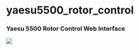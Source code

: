 # yaesu5500_rotor_control

<h3>Yaesu 5500 Rotor Control Web Interface</h3>

<p>
<img src="granasat/yaesu5500_rotor_control/blob/master/doc/control.png" style="max-width:100%;">
</p>
